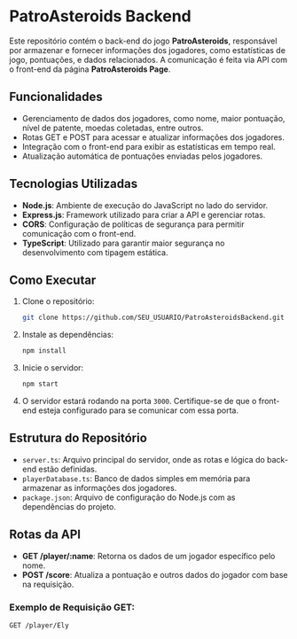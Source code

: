 # PatroAsteroids Backend

Este repositório contém o back-end do jogo **PatroAsteroids**, responsável por armazenar e fornecer informações dos jogadores, como estatísticas de jogo, pontuações, e dados relacionados. A comunicação é feita via API com o front-end da página **PatroAsteroids Page**.

## Funcionalidades

- Gerenciamento de dados dos jogadores, como nome, maior pontuação, nível de patente, moedas coletadas, entre outros.
- Rotas GET e POST para acessar e atualizar informações dos jogadores.
- Integração com o front-end para exibir as estatísticas em tempo real.
- Atualização automática de pontuações enviadas pelos jogadores.

## Tecnologias Utilizadas

- **Node.js**: Ambiente de execução do JavaScript no lado do servidor.
- **Express.js**: Framework utilizado para criar a API e gerenciar rotas.
- **CORS**: Configuração de políticas de segurança para permitir comunicação com o front-end.
- **TypeScript**: Utilizado para garantir maior segurança no desenvolvimento com tipagem estática.

## Como Executar

1. Clone o repositório:
    ```bash
    git clone https://github.com/SEU_USUARIO/PatroAsteroidsBackend.git
    ```

2. Instale as dependências:
    ```bash
    npm install
    ```

3. Inicie o servidor:
    ```bash
    npm start
    ```

4. O servidor estará rodando na porta `3000`. Certifique-se de que o front-end esteja configurado para se comunicar com essa porta.

## Estrutura do Repositório

- `server.ts`: Arquivo principal do servidor, onde as rotas e lógica do back-end estão definidas.
- `playerDatabase.ts`: Banco de dados simples em memória para armazenar as informações dos jogadores.
- `package.json`: Arquivo de configuração do Node.js com as dependências do projeto.
  
## Rotas da API

- **GET /player/:name**: Retorna os dados de um jogador específico pelo nome.
- **POST /score**: Atualiza a pontuação e outros dados do jogador com base na requisição.

### Exemplo de Requisição GET:

```bash
GET /player/Ely
